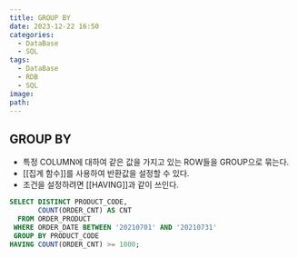 ```yaml
---
title: GROUP BY
date: 2023-12-22 16:50
categories:
  - DataBase
  - SQL
tags:
  - DataBase
  - RDB
  - SQL
image: 
path:
---
```


## GROUP BY
+ 특정 COLUMN에 대하여 같은 값을 가지고 있는 ROW들을 GROUP으로 묶는다.
+ [[집계 함수]]를 사용하여 반환값을 설정할 수 있다.
+ 조건을 설정하려면 [[HAVING]]과 같이 쓰인다.

```sql
SELECT DISTINCT PRODUCT_CODE,
       COUNT(ORDER_CNT) AS CNT
  FROM ORDER_PRODUCT
 WHERE ORDER_DATE BETWEEN '20210701' AND '20210731'
 GROUP BY PRODUCT_CODE
HAVING COUNT(ORDER_CNT) >= 1000;
```